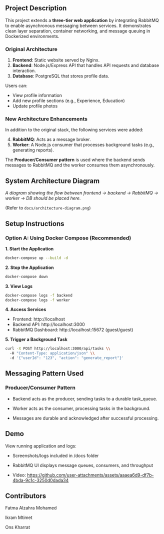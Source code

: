 ## Project Description
This project extends a **three-tier web application** by integrating RabbitMQ to enable asynchronous messaging between services. It demonstrates clean layer separation, container networking, and message queuing in Dockerized environments.

### Original Architecture
1. **Frontend**: Static website served by Nginx.
2. **Backend**: Node.js/Express API that handles API requests and database interaction.
3. **Database**: PostgreSQL that stores profile data.

Users can:
- View profile information
- Add new profile sections (e.g., Experience, Education)
- Update profile photos

### New Architecture Enhancements
In addition to the original stack, the following services were added:

4. **RabbitMQ**: Acts as a message broker.
5. **Worker**: A Node.js consumer that processes background tasks (e.g., generating reports).

The **Producer/Consumer pattern** is used where the backend sends messages to RabbitMQ and the worker consumes them asynchronously.



## System Architecture Diagram
_A diagram showing the flow between frontend → backend → RabbitMQ → worker → DB should be placed here._

(Refer to `docs/architecture-diagram.png`)



## Setup Instructions

### Option A: Using Docker Compose (Recommended)

**1. Start the Application**
```bash
docker-compose up --build -d
```
**2. Stop the Application**
```bash
docker-compose down
```
**3. View Logs**
```bash
docker-compose logs -f backend
docker-compose logs -f worker
```
**4. Access Services**
- Frontend: http://localhost
- Backend API: http://localhost:3000
- RabbitMQ Dashboard: http://localhost:15672 (guest/guest)

**5. Trigger a Background Task**
```bash
curl -X POST http://localhost:3000/api/tasks \\
  -H "Content-Type: application/json" \\
  -d '{"userId": "123", "action": "generate_report"}'
```

## Messaging Pattern Used

### Producer/Consumer Pattern
- Backend acts as the producer, sending tasks to a durable task_queue.

- Worker acts as the consumer, processing tasks in the background.

- Messages are durable and acknowledged after successful processing.

## Demo 
View running application and logs:

- Screenshots/logs included in /docs folder

- RabbitMQ UI displays message queues, consumers, and throughput

- Video: https://github.com/user-attachments/assets/aaaea6d9-df7b-4bda-9c1c-3250d0dada34

## Contributors

Fatma Alzahra Mohamed

Ikram Mtimet 

Ons Kharrat
